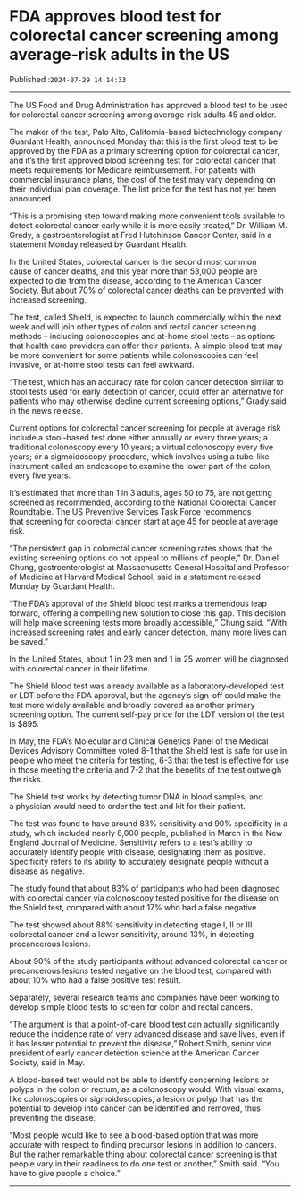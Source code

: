 # FDA approves blood test for colorectal cancer screening among average-risk adults in the US

Published :`2024-07-29 14:14:33`

---

The US Food and Drug Administration has approved a blood test to be used for colorectal cancer screening among average-risk adults 45 and older.

The maker of the test, Palo Alto, California-based biotechnology company Guardant Health, announced Monday that this is the first blood test to be approved by the FDA as a primary screening option for colorectal cancer, and it’s the first approved blood screening test for colorectal cancer that meets requirements for Medicare reimbursement. For patients with commercial insurance plans, the cost of the test may vary depending on their individual plan coverage. The list price for the test has not yet been announced.

“This is a promising step toward making more convenient tools available to detect colorectal cancer early while it is more easily treated,” Dr. William M. Grady, a gastroenterologist at Fred Hutchinson Cancer Center, said in a statement Monday released by Guardant Health.

In the United States, colorectal cancer is the second most common cause of cancer deaths, and this year more than 53,000 people are expected to die from the disease, according to the American Cancer Society. But about 70% of colorectal cancer deaths can be prevented with increased screening.

The test, called Shield, is expected to launch commercially within the next week and will join other types of colon and rectal cancer screening methods – including colonoscopies and at-home stool tests – as options that health care providers can offer their patients. A simple blood test may be more convenient for some patients while colonoscopies can feel invasive, or at-home stool tests can feel awkward.

“The test, which has an accuracy rate for colon cancer detection similar to stool tests used for early detection of cancer, could offer an alternative for patients who may otherwise decline current screening options,” Grady said in the news release.

Current options for colorectal cancer screening for people at average risk include a stool-based test done either annually or every three years; a traditional colonoscopy every 10 years; a virtual colonoscopy every five years; or a sigmoidoscopy procedure, which involves using a tube-like instrument called an endoscope to examine the lower part of the colon, every five years.

It’s estimated that more than 1 in 3 adults, ages 50 to 75, are not getting screened as recommended, according to the National Colorectal Cancer Roundtable. The US Preventive Services Task Force recommends that screening for colorectal cancer start at age 45 for people at average risk.

“The persistent gap in colorectal cancer screening rates shows that the existing screening options do not appeal to millions of people,” Dr. Daniel Chung, gastroenterologist at Massachusetts General Hospital and Professor of Medicine at Harvard Medical School, said in a statement released Monday by Guardant Health.

“The FDA’s approval of the Shield blood test marks a tremendous leap forward, offering a compelling new solution to close this gap. This decision will help make screening tests more broadly accessible,” Chung said. “With increased screening rates and early cancer detection, many more lives can be saved.”

In the United States, about 1 in 23 men and 1 in 25 women will be diagnosed with colorectal cancer in their lifetime.

The Shield blood test was already available as a laboratory-developed test or LDT before the FDA approval, but the agency’s sign-off could make the test more widely available and broadly covered as another primary screening option. The current self-pay price for the LDT version of the test is $895.

In May, the FDA’s Molecular and Clinical Genetics Panel of the Medical Devices Advisory Committee voted 8-1 that the Shield test is safe for use in people who meet the criteria for testing, 6-3 that the test is effective for use in those meeting the criteria and 7-2 that the benefits of the test outweigh the risks.

The Shield test works by detecting tumor DNA in blood samples, and a physician would need to order the test and kit for their patient.

The test was found to have around 83% sensitivity and 90% specificity in a study, which included nearly 8,000 people, published in March in the New England Journal of Medicine. Sensitivity refers to a test’s ability to accurately identify people with disease, designating them as positive. Specificity refers to its ability to accurately designate people without a disease as negative.

The study found that about 83% of participants who had been diagnosed with colorectal cancer via colonoscopy tested positive for the disease on the Shield test, compared with about 17% who had a false negative.

The test showed about 88% sensitivity in detecting stage I, II or III colorectal cancer and a lower sensitivity, around 13%, in detecting precancerous lesions.

About 90% of the study participants without advanced colorectal cancer or precancerous lesions tested negative on the blood test, compared with about 10% who had a false positive test result.

Separately, several research teams and companies have been working to develop simple blood tests to screen for colon and rectal cancers.

“The argument is that a point-of-care blood test can actually significantly reduce the incidence rate of very advanced disease and save lives, even if it has lesser potential to prevent the disease,” Robert Smith, senior vice president of early cancer detection science at the American Cancer Society, said in May.

A blood-based test would not be able to identify concerning lesions or polyps in the colon or rectum, as a colonoscopy would. With visual exams, like colonoscopies or sigmoidoscopies, a lesion or polyp that has the potential to develop into cancer can be identified and removed, thus preventing the disease.

“Most people would like to see a blood-based option that was more accurate with respect to finding precursor lesions in addition to cancers. But the rather remarkable thing about colorectal cancer screening is that people vary in their readiness to do one test or another,” Smith said. “You have to give people a choice.”

---

